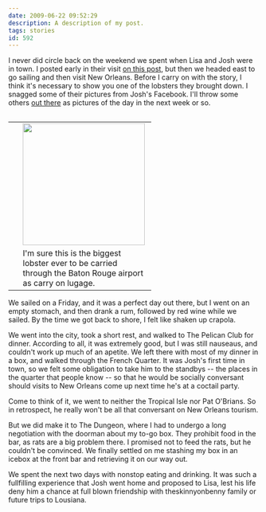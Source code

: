 ```yaml
---
date: 2009-06-22 09:52:29
description: A description of my post.
tags: stories
id: 592
---
```

I never did circle back on the weekend we spent when Lisa and Josh were in town.  I posted early in their visit <a href="http://theskinnyonbenny.com/blog2/archives/560">on this post</a>, but then we headed east to go sailing and then visit New Orleans.  Before I carry on with the story, I think it's necessary to show you one of the lobsters they brought down.  I snagged some of their pictures from Josh's Facebook.  I'll throw some others <a href="/dailyphoto/">out there</a> as pictures of the day in the next week or so.
<!--more-->
<table cellpadding="2" align="right"><tr><td width="5" rowspan="2"><spacer type="block" width="5" height="1"></td><td width="250" ><img src="/img/lobster1.jpg" width="245"></td></tr><tr><td class="caption" width="250">I'm sure this is the biggest lobster ever to be carried through the Baton Rouge airport as carry on lugage.</td></tr></table>

We sailed on a Friday, and it was a perfect day out there, but I went on an empty stomach, and then drank a rum, followed by red wine while we sailed.  By the time we got back to shore, I felt like shaken up crapola.

We went into the city, took a short rest, and walked to The Pelican Club for dinner.  According to all, it was extremely good, but I was still nauseaus, and couldn't work up much of an apetite.  We left there with most of my dinner in a box, and walked through the French Quarter.  It was Josh's first time in town, so we felt some obligation to take him to the standbys -- the places in the quarter that people know -- so that he would be socially conversant should visits to New Orleans come up next time he's at a coctail party.

Come to think of it, we went to neither the Tropical Isle nor Pat O'Brians.  So in retrospect, he really won't be all that conversant on New Orleans tourism.

But we did make it to The Dungeon, where I had to undergo a long negotiation with the doorman about my to-go box.  They prohibit food in the bar, as rats are a big problem there.  I promised not to feed the rats, but he couldn't be convinced.  We finally settled on me stashing my box in an icebox at the front bar and retrieving it on our way out.  

We spent the next two days with nonstop eating and drinking.  It was such a fullfilling experience that Josh went home and proposed to Lisa, lest his life deny him a chance at full blown friendship with theskinnyonbenny family or future trips to Lousiana.  
